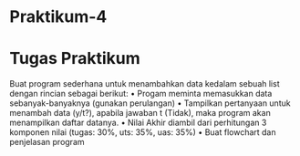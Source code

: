 # Praktikum-4

# Tugas Praktikum 
Buat program sederhana untuk menambahkan data kedalam sebuah list dengan rincian sebagai berikut:
    • Progam meminta memasukkan data sebanyak-banyaknya (gunakan perulangan) 
    • Tampilkan pertanyaan untuk menambah data (y/t?), apabila jawaban t (Tidak), maka program akan menampilkan daftar datanya.
    • Nilai Akhir diambil dari perhitungan 3 komponen nilai (tugas: 30%,
uts: 35%, uas: 35%)
    • Buat flowchart dan penjelasan program 
